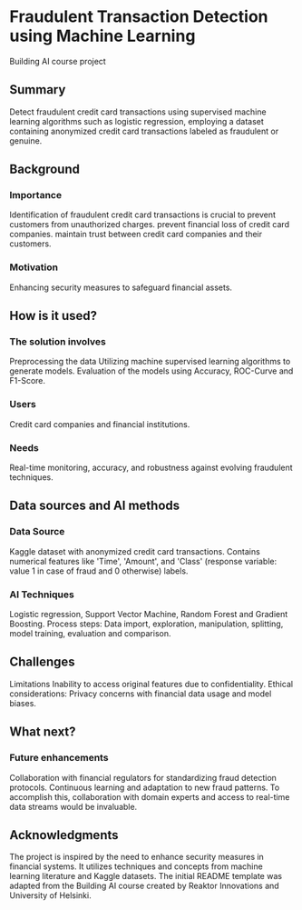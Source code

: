 # Fraudulent Transaction Detection using Machine Learning
Building AI course project

## Summary
Detect fraudulent credit card transactions using supervised machine learning algorithms such as logistic regression, employing a dataset containing anonymized credit card transactions labeled as fraudulent or genuine.

## Background
### Importance 
Identification of fraudulent credit card transactions is crucial to 
  prevent customers from unauthorized charges.
  prevent financial loss of credit card companies.
  maintain trust between credit card companies and their customers.
### Motivation
Enhancing security measures to safeguard financial assets.

## How is it used?
### The solution involves
  Preprocessing the data
  Utilizing machine supervised learning algorithms to generate models.
  Evaluation of the models using Accuracy, ROC-Curve and F1-Score.
### Users
Credit card companies and financial institutions.
### Needs
Real-time monitoring, accuracy, and robustness against evolving fraudulent techniques.

## Data sources and AI methods
### Data Source
  Kaggle dataset with anonymized credit card transactions.
  Contains numerical features like 'Time', 'Amount', and 'Class' (response variable: value 1 in case of fraud and 0 otherwise) labels.
### AI Techniques
  Logistic regression, Support Vector Machine, Random Forest and Gradient Boosting.
  Process steps: Data import, exploration, manipulation, splitting, model training, evaluation and comparison.

## Challenges
Limitations
  Inability to access original features due to confidentiality.
  Ethical considerations: Privacy concerns with financial data usage and model biases.

## What next?
### Future enhancements
  Collaboration with financial regulators for standardizing fraud detection protocols.
  Continuous learning and adaptation to new fraud patterns.
To accomplish this, collaboration with domain experts and access to real-time data streams would be invaluable.

## Acknowledgments
The project is inspired by the need to enhance security measures in financial systems. 
It utilizes techniques and concepts from machine learning literature and Kaggle datasets. 
The initial README template was adapted from the Building AI course created by Reaktor Innovations and University of Helsinki.
